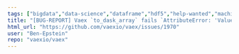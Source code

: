 ```yaml
---
tags: ["bigdata","data-science","dataframe","hdf5","help-wanted","machine-learning","machinelearning","memory-mapped-file","pyarrow","python","tabular-data","visualization"]
title: "[BUG-REPORT] Vaex `to_dask_array` fails `AttributeError: 'ValueError' object has no attribute 'numpy'`"
html_url: "https://github.com/vaexio/vaex/issues/1970"
user: "Ben-Epstein"
repo: "vaexio/vaex"
---
```


